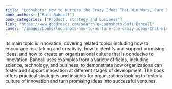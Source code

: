 ```yaml
---
title: "Loonshots: How to Nurture the Crazy Ideas That Win Wars, Cure Diseases, and Transform Industries"
book_authors: ["Safi Bahcall"]
book_categories: ["Product, strategy and business"]
link: "https://www.goodreads.com/search?q=Loonshots+Safi+Bahcall"
cover: "/images/books/loonshots-how-to-nurture-the-crazy-ideas-that-win-wars-cure-diseases-and-transform-industries.jpg"
---
```


Its main topic is innovation, covering related topics including how to encourage risk-taking and creativity, how to identify and support promising ideas, and how to create an organizational culture that is conducive to innovation. Bahcall uses examples from a variety of fields, including science, technology, and business, to demonstrate how organizations can foster and support innovation at different stages of development. The book offers practical strategies and insights for organizations looking to foster a culture of innovation and turn promising ideas into successful ventures.